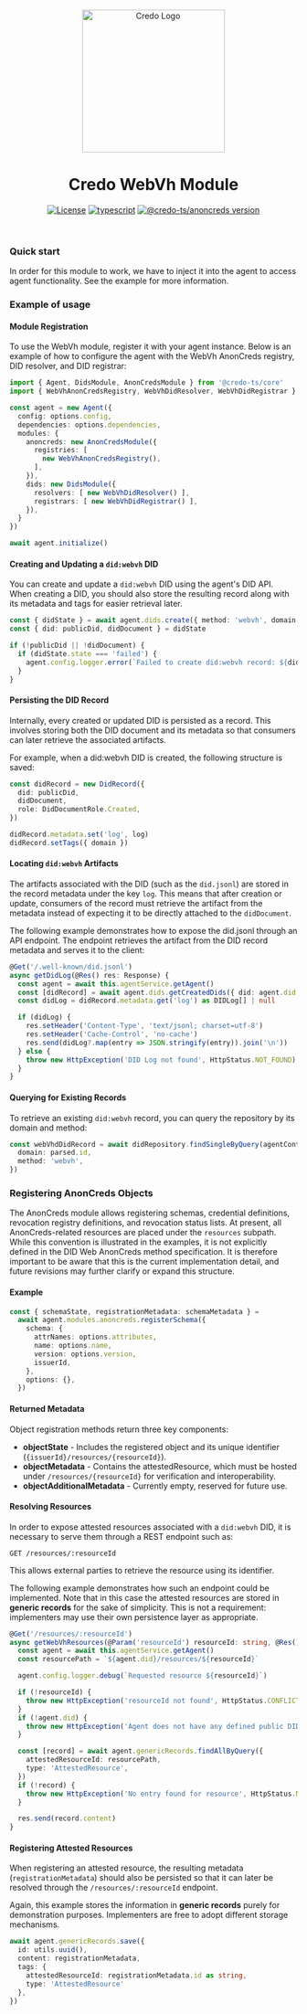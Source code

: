 <p align="center">
  <br />
  <img
    alt="Credo Logo"
    src="https://github.com/openwallet-foundation/credo-ts/blob/c7886cb8377ceb8ee4efe8d264211e561a75072d/images/credo-logo.png"
    height="250px"
  />
</p>
<h1 align="center"><b>Credo WebVh Module</b></h1>
<p align="center">
  <a
    href="https://raw.githubusercontent.com/openwallet-foundation/credo-ts/main/LICENSE"
    ><img
      alt="License"
      src="https://img.shields.io/badge/License-Apache%202.0-blue.svg"
  /></a>
  <a href="https://www.typescriptlang.org/"
    ><img
      alt="typescript"
      src="https://img.shields.io/badge/%3C%2F%3E-TypeScript-%230074c1.svg"
  /></a>
    <a href="https://www.npmjs.com/package/@credo-ts/webvh"
    ><img
      alt="@credo-ts/anoncreds version"
      src="https://img.shields.io/npm/v/@credo-ts/webvh"
  /></a>

</p>
<br />

### Quick start

In order for this module to work, we have to inject it into the agent to access agent functionality. See the example for more information.

### Example of usage
#### Module Registration

To use the WebVh module, register it with your agent instance. Below is an example of how to configure the agent with the WebVh AnonCreds registry, DID resolver, and DID registrar:

```typescript
import { Agent, DidsModule, AnonCredsModule } from '@credo-ts/core'
import { WebVhAnonCredsRegistry, WebVhDidResolver, WebVhDidRegistrar } from '@credo-ts/webvh'

const agent = new Agent({
  config: options.config,
  dependencies: options.dependencies,
  modules: {
    anoncreds: new AnonCredsModule({
      registries: [
        new WebVhAnonCredsRegistry(),
      ],
    }),
    dids: new DidsModule({
      resolvers: [ new WebVhDidResolver() ],
      registrars: [ new WebVhDidRegistrar() ],
    }),
  }
})

await agent.initialize()
```

#### Creating and Updating a `did:webvh` DID

You can create and update a `did:webvh` DID using the agent's DID API.
When creating a DID, you should also store the resulting record along with its metadata and tags for easier retrieval later.

```typescript
const { didState } = await agent.dids.create({ method: 'webvh', domain })
const { did: publicDid, didDocument } = didState

if (!publicDid || !didDocument) {
  if (didState.state === 'failed') {
    agent.config.logger.error(`Failed to create did:webvh record: ${didState.reason}`)
  }
}
```

#### Persisting the DID Record
Internally, every created or updated DID is persisted as a record.
This involves storing both the DID document and its metadata so that consumers can later retrieve the associated artifacts.

For example, when a did:webvh DID is created, the following structure is saved:
```typescript
const didRecord = new DidRecord({
  did: publicDid,
  didDocument,
  role: DidDocumentRole.Created,
})

didRecord.metadata.set('log', log)
didRecord.setTags({ domain })
```

#### Locating `did:webvh` Artifacts

The artifacts associated with the DID (such as the `did.jsonl`) are stored in the record metadata under the key `log`.
This means that after creation or update, consumers of the record must retrieve the artifact from the metadata instead of expecting it to be directly attached to the `didDocument`.

The following example demonstrates how to expose the did.jsonl through an API endpoint.
The endpoint retrieves the artifact from the DID record metadata and serves it to the client:
```typescript
@Get('/.well-known/did.jsonl')
async getDidLog(@Res() res: Response) {
  const agent = await this.agentService.getAgent()
  const [didRecord] = await agent.dids.getCreatedDids({ did: agent.did })
  const didLog = didRecord.metadata.get('log') as DIDLog[] | null

  if (didLog) {
    res.setHeader('Content-Type', 'text/jsonl; charset=utf-8')
    res.setHeader('Cache-Control', 'no-cache')
    res.send(didLog?.map(entry => JSON.stringify(entry)).join('\n'))
  } else {
    throw new HttpException('DID Log not found', HttpStatus.NOT_FOUND)
  }
}
```

#### Querying for Existing Records

To retrieve an existing `did:webvh` record, you can query the repository by its domain and method:

```typescript
const webVhdDidRecord = await didRepository.findSingleByQuery(agentContext, {
  domain: parsed.id,
  method: 'webvh',
})
```

### Registering AnonCreds Objects

The AnonCreds module allows registering schemas, credential definitions, revocation registry definitions, and revocation status lists. 
At present, all AnonCreds-related resources are placed under the `resources` subpath. While this convention is illustrated in the examples, it is not explicitly defined in the DID Web AnonCreds method specification. It is therefore important to be aware that this is the current implementation detail, and future revisions may further clarify or expand this structure.

#### Example

```typescript
const { schemaState, registrationMetadata: schemaMetadata } =
  await agent.modules.anoncreds.registerSchema({
    schema: {
      attrNames: options.attributes,
      name: options.name,
      version: options.version,
      issuerId,
    },
    options: {},
  })
```

#### Returned Metadata

Object registration methods return three key components:

* **objectState** - Includes the registered object and its unique identifier (`{issuerId}/resources/{resourceId}`).
* **objectMetadata** - Contains the attestedResource, which must be hosted under `/resources/{resourceId}` for verification and interoperability.
* **objectAdditionalMetadata** - Currently empty, reserved for future use.

#### Resolving Resources

In order to expose attested resources associated with a `did:webvh` DID, it is necessary to serve them through a REST endpoint such as:

```
GET /resources/:resourceId
```

This allows external parties to retrieve the resource using its identifier.

The following example demonstrates how such an endpoint could be implemented. Note that in this case the attested resources are stored in **generic records** for the sake of simplicity. This is not a requirement: implementers may use their own persistence layer as appropriate.

```typescript
@Get('/resources/:resourceId')
async getWebVhResources(@Param('resourceId') resourceId: string, @Res() res: Response) {
  const agent = await this.agentService.getAgent()
  const resourcePath = `${agent.did}/resources/${resourceId}`

  agent.config.logger.debug(`Requested resource ${resourceId}`)

  if (!resourceId) {
    throw new HttpException('resourceId not found', HttpStatus.CONFLICT)
  }
  if (!agent.did) {
    throw new HttpException('Agent does not have any defined public DID', HttpStatus.NOT_FOUND)
  }

  const [record] = await agent.genericRecords.findAllByQuery({
    attestedResourceId: resourcePath,
    type: 'AttestedResource',
  })
  if (!record) {
    throw new HttpException('No entry found for resource', HttpStatus.NOT_FOUND)
  }

  res.send(record.content)
}
```

#### Registering Attested Resources

When registering an attested resource, the resulting metadata (`registrationMetadata`) should also be persisted so that it can later be resolved through the `/resources/:resourceId` endpoint.

Again, this example stores the information in **generic records** purely for demonstration purposes. Implementers are free to adopt different storage mechanisms.

```typescript
await agent.genericRecords.save({
  id: utils.uuid(),
  content: registrationMetadata,
  tags: { 
    attestedResourceId: registrationMetadata.id as string, 
    type: 'AttestedResource' 
  },
})
```